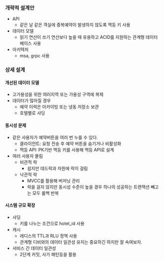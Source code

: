 ### 개략적 설계안
- API
  - 같은 날 같은 객실에 중복예약이 발생하지 않도록 멱등 키 사용
- 데이터 모델
  - 읽기 연산이 쓰기 연산보다 높을 때 유용하고 ACID를 지원하는 관계형 데이터베이스 사용
- 아키텍처
  - msa, grpc 사용
 
### 상세 설계
#### 개선된 데이터 모델
- 고가용성을 위한 여러지역 또는 가용성 구역에 복제
- 데이터가 많아질 경우
  - 예약 이력은 아카이빙 또는 냉동 저장소 보관
  - 호텔별로 샤딩

#### 동시성 문제
- 같은 사용자가 예약버튼을 여러 번 누를 수 있다.
  - 클라이언트: 요청 전송 후 예약 버튼을 숨기거나 비활성화
  - 멱등 API: PK기반 멱등 키를 사용해 멱등 API로 설계
- 여러 사용자 몰림
  - 비관적 락
    - 쉽지만 데드락과 자원에 락이 걸림
  - 낙관적 락
    - MVCC를 활용해 버저닝 관리
    - 락을 걸지 않지만 동시성 수준이 높을 경우 하나의 성공하는 트랜잭션 빼고는 모두 롤백 반복

#### 시스템 규모 확장
- 샤딩
  - 키를 나누는 조건으로 hotel_id 사용
- 캐시
  - 레디스의 TTL과 RLU 정책 사용
  - 관계형 디비와의 데이터 일관성 유지는 중요하긴 하지만 잘 속여보자.
- 서비스 간 데이터 일관성
  - 2단계 커밋, 사가 패턴등을 활용
